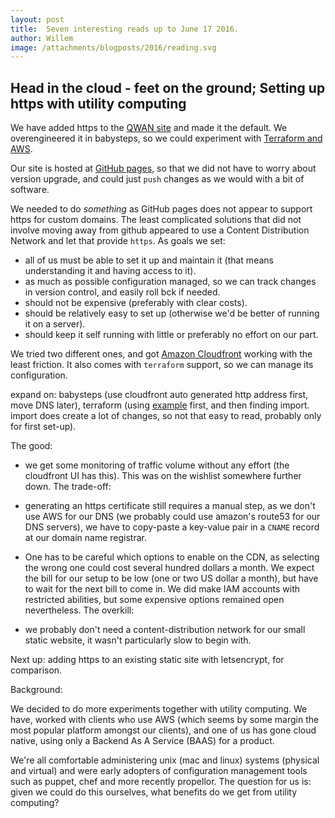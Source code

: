 ```yaml
---
layout: post
title:  Seven interesting reads up to June 17 2016.
author: Willem
image: /attachments/blogposts/2016/reading.svg
---
```


## Head in the cloud - feet on the ground; Setting up https with utility computing

We have added https to the [QWAN site](https://www.qwan.eu) and made it the default. We overengineered it in babysteps, so we could experiment with [Terraform and AWS](https://www.terraform.io/docs/providers/aws/index.html).

Our site is hosted at [GitHub pages](https://pages.github.com), so that we did not have to worry about version upgrade, and could just `push` changes as we would with a bit of software.

We needed to do _something_ as GitHub pages does not appear to support https for custom domains. The least complicated solutions that did not involve moving away from github appeared to use a Content Distribution Network and let that provide `https`. As goals we set:
- all of us must be able to set it up and maintain it (that means understanding it and having access to it).
- as much as possible configuration managed, so we can track changes in version control, and easily roll bck if needed.
- should not be expensive (preferably with clear costs).
- should be relatively easy to set up (otherwise we'd be better of running it on a server).
- should keep it self running with little or preferably no effort on our part.

We tried two different ones, and got [Amazon Cloudfront](https://docs.aws.amazon.com/AmazonCloudFront/latest/DeveloperGuide/Introduction.html) working with the least friction. It also comes with `terraform` support, so we can manage its configuration.

expand on: babysteps (use cloudfront auto generated http address first, move DNS later), terraform (using [example](https://www.terraform.io/docs/providers/aws/r/cloudfront_distribution.html) first, and then finding import. import does create a lot of changes, so not that easy to read, probably only for first set-up).

The good:

- we get some monitoring of traffic volume without any effort (the cloudfront UI has this). This was on the wishlist somewhere further down.
The trade-off:

- generating an https certificate still requires a manual step, as we don't use AWS for our DNS (we probably could use amazon's route53 for our DNS servers), we have to copy-paste a key-value pair in a `CNAME` record at our domain name registrar.
- One has to be careful which options to enable on the CDN, as selecting the wrong one could cost several hundred dollars a month. We expect the bill for our setup to be low (one or two US dollar a month), but have to wait for the next bill to come in. We did make IAM accounts with restricted abilities, but some expensive options remained open nevertheless.
The overkill:
- we probably don't need a content-distribution network for our small static website, it wasn't particularly slow to begin with.

Next up: adding https to an existing static site with letsencrypt, for comparison.

Background:

We decided  to do more experiments together with utility computing. We have, worked with clients who use AWS (which seems by some margin the most popular platform amongst our clients), and one of us has gone cloud native, using only a Backend As A Service (BAAS) for a product.

We're all comfortable administering unix (mac and linux) systems (physical and virtual) and were early adopters of configuration management tools such as puppet, chef and more recently propellor. The question for us is: given we could do this ourselves, what benefits do we get from utility computing?
